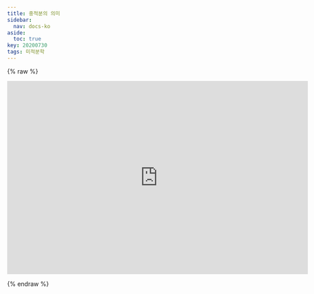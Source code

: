 ```yaml
---
title: 중적분의 의미
sidebar:
  nav: docs-ko
aside:
  toc: true
key: 20200730
tags: 미적분학
---
```


<style>
    iframe {
        display: block;
        border-style: none;
        margin: 0 auto;
    }
</style>

{% raw %}
<center>
  <iframe width = "700" height = "450" frameborder = "0" src="https://angeloyeo.github.io/p5/2020-07-30-multiple_integral_preview/"></iframe></p>
</center>

{% endraw %}